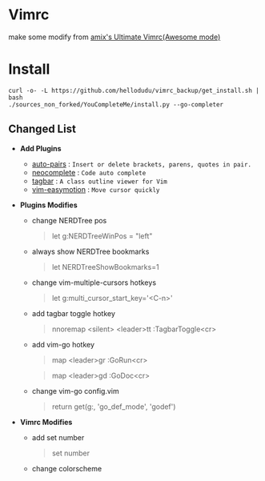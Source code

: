 # Vimrc

make some modify from [amix's Ultimate Vimrc(Awesome mode)](https://github.com/amix/vimrc)

# Install

    curl -o- -L https://github.com/hellodudu/vimrc_backup/get_install.sh | bash
    ./sources_non_forked/YouCompleteMe/install.py --go-completer

## Changed List

* **Add Plugins**
    * [auto-pairs](https://github.com/jiangmiao/auto-pairs) :
    ``
    Insert or delete brackets, parens, quotes in pair.
    ``
    * [neocomplete](https://github.com/Shougo/neocomplete) :
    ``
    Code auto complete
    ``
    * [tagbar](https://github.com/majutsushi/tagbar) :
    ``
    A class outline viewer for Vim
    ``
    * [vim-easymotion](https://github.com/easymotion/vim-easymotion) :
    ``
    Move cursor quickly
    ``

* **Plugins Modifies**
    * change NERDTree pos 
        >let g:NERDTreeWinPos = "left"

    * always show NERDTree bookmarks 
        >let NERDTreeShowBookmarks=1

    * change vim-multiple-cursors hotkeys
        >let g:multi_cursor_start_key='\<C-n\>'

    * add tagbar toggle hotkey
        >nnoremap \<silent\> \<leader\>tt :TagbarToggle\<cr\>

    * add vim-go hotkey
        >map \<leader\>gr :GoRun\<cr\>

        >map \<leader\>gd :GoDoc\<cr\>

    * change vim-go config.vim
        >return get(g:, 'go_def_mode', 'godef')

* **Vimrc Modifies**
    * add set number
        >set number

    * change colorscheme


